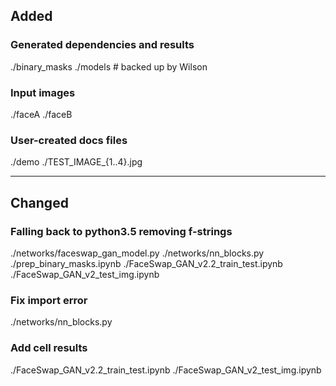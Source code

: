 ## Added

### Generated dependencies and results
./binary_masks
./models	# backed up by Wilson

### Input images
./faceA
./faceB

### User-created docs files
./demo
./TEST_IMAGE_{1..4}.jpg

---

## Changed

### Falling back to python3.5 removing f-strings
./networks/faceswap_gan_model.py
./networks/nn_blocks.py
./prep_binary_masks.ipynb
./FaceSwap_GAN_v2.2_train_test.ipynb
./FaceSwap_GAN_v2_test_img.ipynb

### Fix import error
./networks/nn_blocks.py

### Add cell results
./FaceSwap_GAN_v2.2_train_test.ipynb
./FaceSwap_GAN_v2_test_img.ipynb
